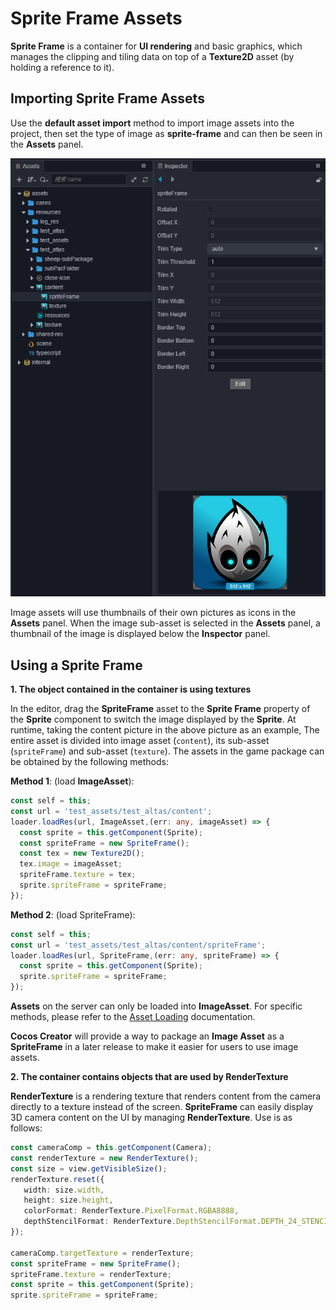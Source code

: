 # Sprite Frame Assets

__Sprite Frame__ is a container for __UI rendering__ and basic graphics, which manages the clipping and tiling data on top of a __Texture2D__ asset (by holding a reference to it).

## Importing Sprite Frame Assets

Use the __default asset import__ method to import image assets into the project, then set the type of image as __sprite-frame__ and can then be seen in the **Assets** panel.

![imported texture](sprite-frame/imported_texture.png)

Image assets will use thumbnails of their own pictures as icons in the **Assets** panel. When the image sub-asset is selected in the **Assets** panel, a thumbnail of the image is displayed below the **Inspector** panel.

## Using a Sprite Frame

**1. The object contained in the container is using textures**

In the editor, drag the __SpriteFrame__ asset to the __Sprite Frame__ property of the **Sprite** component to switch the image displayed by the __Sprite__. At runtime, taking the content picture in the above picture as an example, The entire asset is divided into image asset (`content`), its sub-asset (`spriteFrame`) and sub-asset (`texture`). The assets in the game package can be obtained by the following methods:

__Method 1__: (load __ImageAsset__):

```typescript
const self = this;
const url = 'test_assets/test_altas/content';
loader.loadRes(url, ImageAsset,(err: any, imageAsset) => {
  const sprite = this.getComponent(Sprite);
  const spriteFrame = new SpriteFrame();
  const tex = new Texture2D();
  tex.image = imageAsset;
  spriteFrame.texture = tex;
  sprite.spriteFrame = spriteFrame;
});
```

__Method 2__: (load SpriteFrame):

```typescript
const self = this;
const url = 'test_assets/test_altas/content/spriteFrame';
loader.loadRes(url, SpriteFrame,(err: any, spriteFrame) => {
  const sprite = this.getComponent(Sprite);
  sprite.spriteFrame = spriteFrame;
});
```

__Assets__ on the server can only be loaded into __ImageAsset__. For specific methods, please refer to the [Asset Loading](./load-assets.md) documentation.

__Cocos Creator__ will provide a way to package an __Image Asset__ as a __SpriteFrame__ in a later release to make it easier for users to use image assets.

**2. The container contains objects that are used by RenderTexture**

__RenderTexture__ is a rendering texture that renders content from the camera directly to a texture instead of the screen. __SpriteFrame__ can easily display 3D camera content on the UI by managing __RenderTexture__. Use is as follows:

```typescript
const cameraComp = this.getComponent(Camera);
const renderTexture = new RenderTexture();
const size = view.getVisibleSize();
renderTexture.reset({
   width: size.width,
   height: size.height,
   colorFormat: RenderTexture.PixelFormat.RGBA8888,
   depthStencilFormat: RenderTexture.DepthStencilFormat.DEPTH_24_STENCIL_8
});

cameraComp.targetTexture = renderTexture;
const spriteFrame = new SpriteFrame();
spriteFrame.texture = renderTexture;
const sprite = this.getComponent(Sprite);
sprite.spriteFrame = spriteFrame;
```

<!-- API 接口文档如下：
* [SpriteFrame 资源类型](https://docs.cocos.com/creator/2.1/api/zh/classes/SpriteFrame.html) -->
